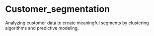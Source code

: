 # Customer_segmentation
Analyzing customer data to create meaningful segments by clustering algorithms and predictive modeling.
